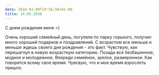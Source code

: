 ```yaml
---
date: 2016-03-09T19:56:50+01:00
title: 14.05.2016
---
```


С днем рождения меня =) 

Очень хороший семейный день, погуляли по парку горького, получил много хороший подарков и поздравлений. С возрастом все меньше и меньше ждешь своего дня рождения - это факт. Чувствую, как перешагнул в новую возрастную категорию. Позади все безбашенное, модное и молодежное. Впереди семейное, зрелое, размеренное. Как говорится всему свое время. Чувсвую, что и мое время взрослеть пришло. 